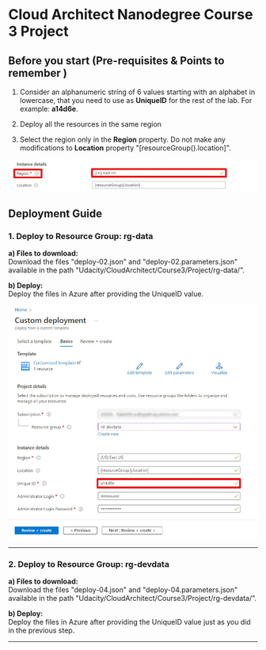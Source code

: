 # Cloud Architect Nanodegree Course 3 Project

## Before you start (Pre-requisites & Points to remember )

1. Consider an alphanumeric string of 6 values starting with an alphabet in lowercase, that you need to use as **UniqueID** for the rest of the lab. For example: **a14d6e**.

2. Deploy all the resources in the same region

3. Select the region only in the **Region** property. Do not make any modifications to **Location** property "[resourceGroup().location]". 

![Location Details](./media/Location-details.jpg)

## Deployment Guide

### 1. Deploy to Resource Group: rg-data

**a) Files to download:** <br/>
Download the files "deploy-02.json" and "deploy-02.parameters.json" available in the path "Udacity/CloudArchitect/Course3/Project/rg-data/".

**b) Deploy:** <br/>
Deploy the files in Azure after providing the UniqueID value.

![UniqueID Details](./media/provide-uniqueid.jpg)

------------------------------------------------------------------

### 2. Deploy to Resource Group: rg-devdata

**a) Files to download:** <br/>
Download the files "deploy-04.json" and "deploy-04.parameters.json" available in the path "Udacity/CloudArchitect/Course3/Project/rg-devdata/".

**b) Deploy:** <br/>
Deploy the files in Azure after providing the UniqueID value just as you did in the previous step.

------------------------------------------------------------------


